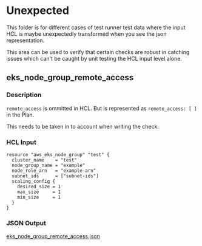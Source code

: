 # Unexpected
This folder is for different cases of test runner test data where the input HCL is maybe unexpectedly transformed when you see the json representation.

This area can be used to verify that certain checks are robust in catching issues which can't be caught by unit testing the HCL input level alone.

## eks_node_group_remote_access
### Description
`remote_access` is ommitted in HCL. But is represented as `remote_access: [ ]` in the Plan.

This needs to be taken in to account when writing the check.
### HCL Input
```
resource "aws_eks_node_group" "test" {
  cluster_name    = "test"
  node_group_name = "example"
  node_role_arn   = "example-arn"
  subnet_ids      = ["subnet-ids"]
  scaling_config {
    desired_size = 1
    max_size     = 1
    min_size     = 1
  }
}
```
### JSON Output
[eks_node_group_remote_access.json](eks_node_group_remote_access.json)
